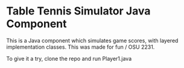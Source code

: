 # Table Tennis Simulator Java Component
This is a Java component which simulates game scores, with layered implementation classes. This was made for fun / OSU 2231.

To give it a try, clone the repo and run Player1.java
